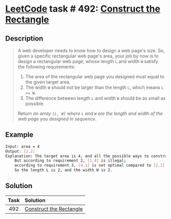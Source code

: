 # [LeetCode][leetcode] task # 492: [Construct the Rectangle][task]

Description
-----------

> A web developer needs to know how to design a web page's size.
> So, given a specific rectangular web page's area,
> your job by now is to design a rectangular web page,
> whose length `L` and width `W` satisfy the following requirements:
> 
> 1. The area of the rectangular web page you designed must equal to the given target area.
> 2. The width `W` should not be larger than the length `L`, which means `L >= W`.
> 3. The difference between length `L` and width `W` should be as small as possible.
> 
> Return _an array `[L, W]` where `L` and `W` are the length and width of the web page you designed in sequence_.

 Example
-------

```sh
Input: area = 4
Output: [2,2]
Explanation: The target area is 4, and all the possible ways to construct it are [1,4], [2,2], [4,1]. 
    But according to requirement 2, [1,4] is illegal;
    according to requirement 3, [4,1] is not optimal compared to [2,2].
    So the length L is 2, and the width W is 2.
```

Solution
--------

| Task | Solution                            |
|:----:|:------------------------------------|
| 492  | [Construct the Rectangle][solution] |


[leetcode]: <http://leetcode.com/>
[task]: <https://leetcode.com/problems/construct-the-rectangle/>
[solution]: <https://github.com/wellaxis/witalis-jkit/blob/main/module/tasks/src/main/java/com/witalis/jkit/tasks/core/task/leetcode/h5/p492/option/Practice.java>
